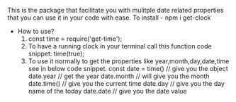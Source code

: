 This is the package that facilitate you with mulitple
date related properties that you can use it in your code with ease.
To install - npm i get-clock
* How to use?
  1. const time = require('get-time');
  2. To have a running clock in your terminal call this function
      code snippet:
         time(true);
  3. To use it normally to get the properties like year,month,day,date,time see in
      below code snippet.
        const date = time() // give you the object
        date.year // get the year
        date.month // will give you the month
        date.time() // give you the current time
        date.day // give you the day name of the today
        date.date // give you the date value
